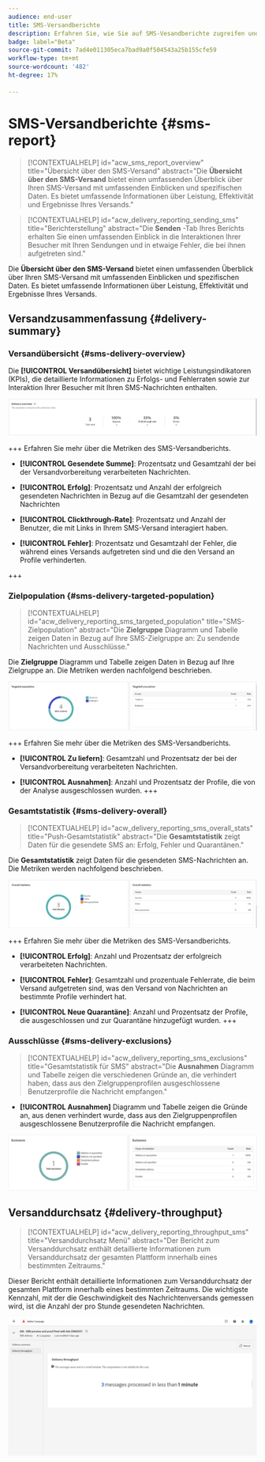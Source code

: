 ```yaml
---
audience: end-user
title: SMS-Versandberichte
description: Erfahren Sie, wie Sie auf SMS-Vesandberichte zugreifen und diese verwenden können
badge: label="Beta"
source-git-commit: 7ad4e011305eca7bad9a0f504543a25b155cfe59
workflow-type: tm+mt
source-wordcount: '482'
ht-degree: 17%

---
```


# SMS-Versandberichte {#sms-report}

>[!CONTEXTUALHELP]
>id="acw_sms_report_overview"
>title="Übersicht über den SMS-Versand"
>abstract="Die **Übersicht über den SMS-Versand** bietet einen umfassenden Überblick über Ihren SMS-Versand mit umfassenden Einblicken und spezifischen Daten. Es bietet umfassende Informationen über Leistung, Effektivität und Ergebnisse Ihres Versands."

>[!CONTEXTUALHELP]
>id="acw_delivery_reporting_sending_sms"
>title="Berichterstellung"
>abstract="Die **Senden** -Tab Ihres Berichts erhalten Sie einen umfassenden Einblick in die Interaktionen Ihrer Besucher mit Ihren Sendungen und in etwaige Fehler, die bei ihnen aufgetreten sind."

Die **Übersicht über den SMS-Versand** bietet einen umfassenden Überblick über Ihren SMS-Versand mit umfassenden Einblicken und spezifischen Daten. Es bietet umfassende Informationen über Leistung, Effektivität und Ergebnisse Ihres Versands.

## Versandzusammenfassung {#delivery-summary}

### Versandübersicht {#sms-delivery-overview}

Die **[!UICONTROL Versandübersicht]** bietet wichtige Leistungsindikatoren (KPIs), die detaillierte Informationen zu Erfolgs- und Fehlerraten sowie zur Interaktion Ihrer Besucher mit Ihren SMS-Nachrichten enthalten.

![](assets/reporting_sms_3.png)

+++ Erfahren Sie mehr über die Metriken des SMS-Versandberichts.

* **[!UICONTROL Gesendete Summe]**: Prozentsatz und Gesamtzahl der bei der Versandvorbereitung verarbeiteten Nachrichten.

* **[!UICONTROL Erfolg]**: Prozentsatz und Anzahl der erfolgreich gesendeten Nachrichten in Bezug auf die Gesamtzahl der gesendeten Nachrichten

* **[!UICONTROL Clickthrough-Rate]**: Prozentsatz und Anzahl der Benutzer, die mit Links in Ihrem SMS-Versand interagiert haben.

* **[!UICONTROL Fehler]**: Prozentsatz und Gesamtzahl der Fehler, die während eines Versands aufgetreten sind und die den Versand an Profile verhinderten.

+++


### Zielpopulation {#sms-delivery-targeted-population}


>[!CONTEXTUALHELP]
>id="acw_delivery_reporting_sms_targeted_population"
>title="SMS-Zielpopulation"
>abstract="Die **Zielgruppe** Diagramm und Tabelle zeigen Daten in Bezug auf Ihre SMS-Zielgruppe an: Zu sendende Nachrichten und Ausschlüsse."

Die **Zielgruppe** Diagramm und Tabelle zeigen Daten in Bezug auf Ihre Zielgruppe an. Die Metriken werden nachfolgend beschrieben.

![](assets/reporting_sms_4.png)

+++ Erfahren Sie mehr über die Metriken des SMS-Versandberichts.

* **[!UICONTROL Zu liefern]**: Gesamtzahl und Prozentsatz der bei der Versandvorbereitung verarbeiteten Nachrichten.

* **[!UICONTROL Ausnahmen]**: Anzahl und Prozentsatz der Profile, die von der Analyse ausgeschlossen wurden.
+++


### Gesamtstatistik {#sms-delivery-overall}


>[!CONTEXTUALHELP]
>id="acw_delivery_reporting_sms_overall_stats"
>title="Push-Gesamtstatistik"
>abstract="Die **Gesamtstatistik** zeigt Daten für die gesendete SMS an: Erfolg, Fehler und Quarantänen."

Die **Gesamtstatistik** zeigt Daten für die gesendeten SMS-Nachrichten an. Die Metriken werden nachfolgend beschrieben.

![](assets/reporting_sms_5.png)

+++ Erfahren Sie mehr über die Metriken des SMS-Versandberichts.

* **[!UICONTROL Erfolg]**: Anzahl und Prozentsatz der erfolgreich verarbeiteten Nachrichten.

* **[!UICONTROL Fehler]**: Gesamtzahl und prozentuale Fehlerrate, die beim Versand aufgetreten sind, was den Versand von Nachrichten an bestimmte Profile verhindert hat.

* **[!UICONTROL Neue Quarantäne]**: Anzahl und Prozentsatz der Profile, die ausgeschlossen und zur Quarantäne hinzugefügt wurden.
+++

### Ausschlüsse {#sms-delivery-exclusions}


>[!CONTEXTUALHELP]
>id="acw_delivery_reporting_sms_exclusions"
>title="Gesamtstatistik für SMS"
>abstract="Die **Ausnahmen** Diagramm und Tabelle zeigen die verschiedenen Gründe an, die verhindert haben, dass aus den Zielgruppenprofilen ausgeschlossene Benutzerprofile die Nachricht empfangen."


* **[!UICONTROL Ausnahmen]** Diagramm und Tabelle zeigen die Gründe an, aus denen verhindert wurde, dass aus den Zielgruppenprofilen ausgeschlossene Benutzerprofile die Nachricht empfangen.

![](assets/reporting_sms_6.png)

## Versanddurchsatz {#delivery-throughput}

>[!CONTEXTUALHELP]
>id="acw_delivery_reporting_throughput_sms"
>title="Versanddurchsatz Menü"
>abstract="Der Bericht zum Versanddurchsatz enthält detaillierte Informationen zum Versanddurchsatz der gesamten Plattform innerhalb eines bestimmten Zeitraums."

Dieser Bericht enthält detaillierte Informationen zum Versanddurchsatz der gesamten Plattform innerhalb eines bestimmten Zeitraums. Die wichtigste Kennzahl, mit der die Geschwindigkeit des Nachrichtenversands gemessen wird, ist die Anzahl der pro Stunde gesendeten Nachrichten.

![](assets/reporting_sms_2.png)


